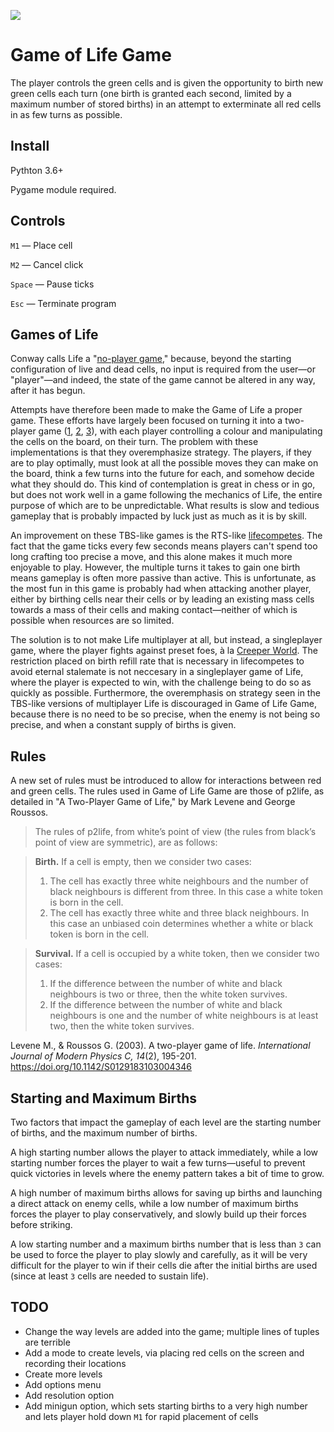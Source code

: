 ![](https://i.imgur.com/UhNsG4I.gif)


# Game of Life Game
The player controls the green cells and is given the opportunity to birth new green cells each turn (one birth is granted each second, limited by a maximum number of stored births) in an attempt to exterminate all red cells in as few turns as possible.

## Install
Pythton 3.6+

Pygame module required.

## Controls
`M1` — Place cell

`M2` — Cancel click

`Space` — Pause ticks

`Esc` — Terminate program

## Games of Life
Conway calls Life a "[no-player game](https://www.youtube.com/watch?v=R9Plq-D1gEk)," because, beyond the starting configuration of live and dead cells, no input is required from the user—or "player"—and indeed, the state of the game cannot be altered in any way, after it has begun.

Attempts have therefore been made to make the Game of Life a proper game. These efforts have largely been focused on turning it into a two-player game ([1](https://www.atariarchives.org/basicgames/showpage.php?page=102), [2](http://gaming.wikia.com/wiki/LifeGenesis), [3](https://itunes.apple.com/us/app/game-of-life-and-death/id1156743291?mt=8)), with each player controlling a colour and manipulating the cells on the board, on their turn. The problem with these implementations is that they overemphasize strategy. The players, if they are to play optimally, must look at all the possible moves they can make on the board, think a few turns into the future for each, and somehow decide what they should do. This kind of contemplation is great in chess or in go, but does not work well in a game following the mechanics of Life, the entire purpose of which are to be unpredictable. What results is slow and tedious gameplay that is probably impacted by luck just as much as it is by skill.

An improvement on these TBS-like games is the RTS-like [lifecompetes](http://lifecompetes.com/). The fact that the game ticks every few seconds means players can't spend too long crafting too precise a move, and this alone makes it much more enjoyable to play. However, the multiple turns it takes to gain one birth means gameplay is often more passive than active. This is unfortunate, as the most fun in this game is probably had when attacking another player, either by birthing cells near their cells or by leading an existing mass cells towards a mass of their cells and making contact—neither of which is possible when resources are so limited.

The solution is to not make Life multiplayer at all, but instead, a singleplayer game, where the player fights against preset foes, à la [Creeper World](https://store.steampowered.com/app/280220/Creeper_World_3_Arc_Eternal/). The restriction placed on birth refill rate that is necessary in lifecompetes to avoid eternal stalemate is not neccesary in a singleplayer game of Life, where the player is expected to win, with the challenge being to do so as quickly as possible. Furthermore, the overemphasis on strategy seen in the TBS-like versions of multiplayer Life is discouraged in Game of Life Game, because there is no need to be so precise, when the enemy is not being so precise, and when a constant supply of births is given.

## Rules
A new set of rules must be introduced to allow for interactions between red and green cells. The rules used in Game of Life Game are those of p2life, as detailed in "A Two-Player Game of Life," by Mark Levene and George Roussos.

>The rules of p2life, from white’s point of view (the rules from black’s point of view are symmetric), are as follows:

>**Birth.** If a cell is empty, then we consider two cases:
>1) The cell has exactly three white neighbours and the number of black neighbours
>is different from three. In this case a white token is born in the cell.
>2) The cell has exactly three white and three black neighbours. In this case an
>unbiased coin determines whether a white or black token is born in the cell.

>**Survival.** If a cell is occupied by a white token, then we consider two cases:
>1) If the difference between the number of white and black neighbours is two or three,
>then the white token survives.
>2) If the difference between the number of white and black neighbours is one and the
number of white neighbours is at least two, then the white token survives.


Levene M., & Roussos G. (2003). A two-player game of life. *International Journal of Modern Physics C, 14*(2), 195-201. https://doi.org/10.1142/S0129183103004346

## Starting and Maximum Births
Two factors that impact the gameplay of each level are the starting number of births, and the maximum number of births.

A high starting number allows the player to attack immediately, while a low starting number forces the player to wait a few turns—useful to prevent quick victories in levels where the enemy pattern takes a bit of time to grow. 

A high number of maximum births allows for saving up births and launching a direct attack on enemy cells, while a low number of maximum births forces the player to play conservatively, and slowly build up their forces before striking.

A low starting number and a maximum births number that is less than `3` can be used to force the player to play slowly and carefully, as it will be very difficult for the player to win if their cells die after the initial births are used (since at least `3` cells are needed to sustain life).

## TODO
* Change the way levels are added into the game; multiple lines of tuples are terrible
* Add a mode to create levels, via placing red cells on the screen and recording their locations
* Create more levels
* Add options menu
* Add resolution option
* Add minigun option, which sets starting births to a very high number and lets player hold down `M1` for rapid placement of cells
